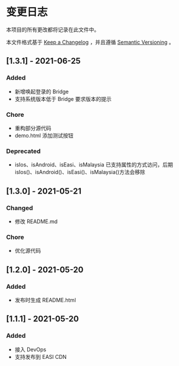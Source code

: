 # 变更日志

本项目的所有更改都将记录在此文件中。

本文件格式基于 [Keep a Changelog](https://keepachangelog.com/zh-CN/1.0.0/) ，并且遵循 [Semantic Versioning](https://semver.org/spec/v2.0.0.html) 。

## [1.3.1] - 2021-06-25

### Added

- 新增唤起登录的 Bridge
- 支持系统版本低于 Bridge 要求版本的提示

### Chore

- 重构部分源代码
- demo.html 添加测试按钮

### Deprecated

- isIos、isAndroid、isEasi、isMalaysia 已支持属性的方式访问，后期 isIos()、isAndroid()、isEasi()、isMalaysia()方法会移除

## [1.3.0] - 2021-05-21

### Changed

- 修改 README.md

### Chore

- 优化源代码

## [1.2.0] - 2021-05-20

### Added

- 发布时生成 README.html

## [1.1.1] - 2021-05-20

### Added

- 接入 DevOps
- 支持发布到 EASI CDN
